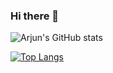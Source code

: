### Hi there 👋

<!--
**arjun-doel/arjun-doel** is a ✨ _special_ ✨ repository because its `README.md` (this file) appears on your GitHub profile.

Here are some ideas to get you started:

- 🔭 I’m currently working on ...
- 🌱 I’m currently learning ...
- 👯 I’m looking to collaborate on ...
- 🤔 I’m looking for help with ...
- 💬 Ask me about ...
- 📫 How to reach me: ...
- 😄 Pronouns: ...
- ⚡ Fun fact: ...
-->

![Arjun's GitHub stats](https://github-readme-stats.vercel.app/api?username=arjun-doel&theme=dark&show_icons=true)

[![Top Langs](https://github-readme-stats.vercel.app/api/top-langs/?username=arjun-doel&langs_count=8&theme=dark&show)](https://github.com/arjun-doel/github-readme-stats)

